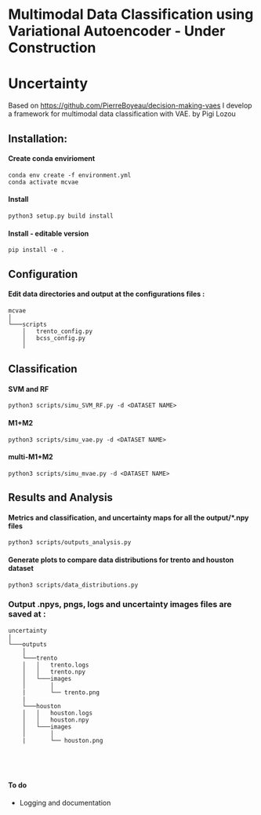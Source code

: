 # Multimodal Data Classification using Variational Autoencoder - Under Construction


# Uncertainty 
Based on https://github.com/PierreBoyeau/decision-making-vaes I develop a framework for multimodal data classification with VAE.
by Pigi Lozou

## Installation:
#### Create conda envirioment
```
conda env create -f environment.yml
conda activate mcvae
```

#### Install
```
python3 setup.py build install
```
#### Install - editable version
```
pip install -e .
```


## Configuration
#### Edit data directories and output at the configurations files :

```
mcvae
│   
└───scripts
    │   trento_config.py
    │   bcss_config.py
    │  

```


## Classification
#### SVM and RF 
```
python3 scripts/simu_SVM_RF.py -d <DATASET NAME>

```

#### M1+M2 
```
python3 scripts/simu_vae.py -d <DATASET NAME>

```
#### multi-M1+M2
```
python3 scripts/simu_mvae.py -d <DATASET NAME>

```

## Results and Analysis

#### Metrics and classification, and uncertainty maps for all the output/*.npy files
```
python3 scripts/outputs_analysis.py
```

#### Generate plots to compare data distributions for trento and houston dataset
```
python3 scripts/data_distributions.py
```
### Output .npys, pngs, logs and uncertainty images files are saved at :

```
uncertainty
│   
└───outputs
    │   
    └───trento
    │   │   trento.logs
    │   │   trento.npy
    │   └───images
    │       │   
    |       └── trento.png
    |
    └───houston
    │   │   houston.logs
    │   │   houston.npy
    │   └───images
    │       │   
    |       └── houston.png





```

#### To do
 - Logging and documentation
